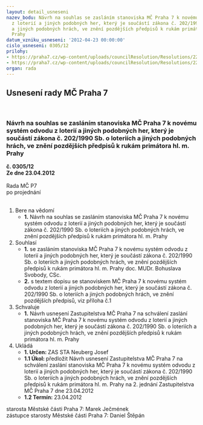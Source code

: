 ```yaml
---
layout: detail_usneseni
nazev_bodu: Návrh na souhlas se zasláním stanoviska MČ Praha 7 k novému systém odvodu
  z loterií a jiných podobných her, který je součástí zákona č. 202/1990 Sb. o loteriích
  a jiných podobných hrách, ve znění pozdějších předpisů k rukám primátora hl. m.
  Prahy
datum_vzniku_usneseni: '2012-04-23 00:00:00'
cislo_usneseni: 0305/12
prilohy:
- https://praha7.cz/wp-content/uploads/councilResolution/Resolutions/22885/23-12-dopis_prim%c3%a1tor_-_v%c3%bdt%c4%9b%c5%beek_z_loteri%c3%ad.doc
- https://praha7.cz/wp-content/uploads/councilResolution/Resolutions/22885/23-12-m_18_navrh_dopisu_ve_veci_vytezku_z_loterii_z.doc
organ: rada
---
```

<div id="ucUsn_pList" class="usn">
	<span><h2>Usnesení rady MČ Praha 7 </h2>
<br></span><div class="standBody">
<span><h3>Návrh na souhlas se zasláním stanoviska MČ Praha 7 k novému systém odvodu z loterií a jiných podobných her, který je součástí zákona č. 202/1990 Sb. o loteriích a jiných podobných hrách, ve znění pozdějších předpisů k rukám primátora hl. m. Prahy</h3></span><div class="center">
		<strong>č. 0305/12</strong><br>
	</div>
<div class="center">
		<strong>Ze dne 23.04.2012</strong><br><br>
	</div>Rada MČ P7<br> po projednání<br><br><ol>
<li>Bere na vědomí<ul><li>
<strong>1.</strong> Návrh na souhlas se zasláním stanoviska MČ Praha 7 k novému systém odvodu z loterií a jiných podobných her, který je součástí zákona č. 202/1990 Sb. o loteriích a jiných podobných hrách, ve znění pozdějších předpisů k rukám primátora hl. m. Prahy</li></ul>
</li>
<li>Souhlasí<ul>
<li>
<strong>1.</strong> se zasláním stanoviska MČ Praha 7 k novému systém odvodu z loterií a jiných podobných her, který je součástí zákona č. 202/1990 Sb. o loteriích a jiných podobných hrách, ve znění pozdějších předpisů k rukám primátora hl. m. Prahy doc. MUDr. Bohuslava Svobody, CSc.</li>
<li>
<strong>2.</strong> s textem dopisu se stanoviskem MČ Praha 7 k novému systém odvodu z loterií a jiných podobných her, který je součástí zákona č. 202/1990 Sb. o loteriích a jiných podobných hrách, ve znění pozdějších předpisů, viz příloha č.1</li>
</ul>
</li>
<li>Schvaluje<ul><li>
<strong>1.</strong> Návrh usnesení Zastupitelstva MČ Praha 7 na schválení zaslání stanoviska MČ Praha 7 k novému systém odvodu z loterií a jiných podobných her, který je součástí zákona č. 202/1990 Sb. o loteriích a jiných podobných hrách, ve znění pozdějších předpisů k rukám primátora hl. m. Prahy      </li></ul>
</li>
<li>Ukládá<ul>
<li>
<strong>1. Určen: </strong>ZAS STA Neuberg Josef</li>
<li>
<strong>1.1 Úkol: </strong>předložit Návrh usnesení Zastupitelstva MČ Praha 7 na schválení zaslání stanoviska MČ Praha 7 k novému systém odvodu z loterií a jiných podobných her, který je součástí zákona č. 202/1990 Sb. o loteriích a jiných podobných hrách, ve znění pozdějších předpisů k rukám primátora hl. m. Prahy na 2. jednání Zastupitelstva MČ Praha 7 dne 23.04.2012</li>
<li>
<strong>1.2 Termín: </strong>23.04.2012</li>
</ul>
</li>
</ol>starosta Městské části Praha 7: Marek Ječmének<br>zástupce starosty Městské části Praha 7: Daniel Štěpán 
</div>
</div>